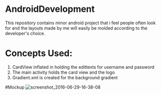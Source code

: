 # AndroidDevelopment
This repository contains minor android project that i feel people often look for and the layouts made by me will easily be molded according to the developer's choice.
 
# Concepts Used:
 1. CardView inflated in holding the edittexts for username and password
 2. The main activity holds the card view and the logo
 3. Gradient.xml is created for the background gradient
 
 #Mockup
 ![screenshot_2016-06-29-16-38-08](https://cloud.githubusercontent.com/assets/18599272/16464409/b9644254-3e57-11e6-91a0-f2af8ef769e4.png)
